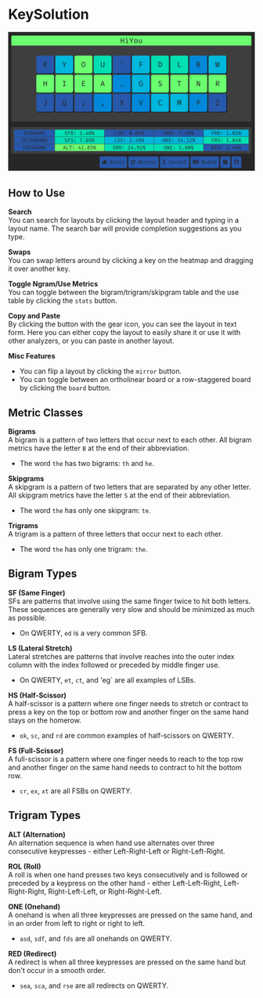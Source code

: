 # KeySolution

![Keysolution](keysolve.png)

## How to Use

**Search**  
You can search for layouts by clicking the layout header and typing in a layout name. The search bar will provide completion suggestions as you type.

**Swaps**  
You can swap letters around by clicking a key on the heatmap and dragging it over another key.

**Toggle Ngram/Use Metrics**  
You can toggle between the bigram/trigram/skipgram table and the use table by clicking the `stats` button.

**Copy and Paste**  
By clicking the button with the gear icon, you can see the layout in text form. Here you can either copy the layout to easily share it or use it with other analyzers, or you can paste in another layout.

**Misc Features**  
- You can flip a layout by clicking the `mirror` button.
- You can toggle between an ortholinear board or a row-staggered board by clicking the `board` button.

## Metric Classes

**Bigrams**  
A bigram is a pattern of two letters that occur next to each other. All bigram metrics have the letter `B` at the end of their abbreviation. 
- The word `the` has two bigrams: `th` and `he`.

**Skipgrams**  
A skipgram is a pattern of two letters that are separated by any other letter. All skipgram metrics have the letter `S` at the end of their abbreviation.
- The word `the` has only one skipgram: `te`.

**Trigrams**  
A trigram is a pattern of three letters that occur next to each other. 
- The word `the` has only one trigram: `the`.

## Bigram Types

**SF (Same Finger)**  
SFs are patterns that involve using the same finger twice to hit both letters. These sequences are generally very slow and should be minimized as much as possible.
- On QWERTY, `ed` is a very common SFB.

**LS (Lateral Stretch)**  
Lateral stretches are patterns that involve reaches into the outer index column with the index followed or preceded by middle finger use.
- On QWERTY, `et`, `ct`, and 'eg` are all examples of LSBs.

**HS (Half-Scissor)**  
A half-scissor is a pattern where one finger needs to stretch or contract to press a key on the top or bottom row and another finger on the same hand stays on the homerow.
- `ok`, `sc`, and `rd` are common examples of half-scissors on QWERTY.

**FS (Full-Scissor)**  
A full-scissor is a pattern where one finger needs to reach to the top row and another finger on the same hand needs to contract to hit the bottom row.
- `cr`, `ex`, `xt` are all FSBs on QWERTY.

## Trigram Types

**ALT (Alternation)**  
An alternation sequence is when hand use alternates over three consecutive keypresses - either Left-Right-Left or Right-Left-Right.

**ROL (Roll)**  
A roll is when one hand presses two keys consecutively and is followed or preceded by a keypress on the other hand - either Left-Left-Right, Left-Right-Right, Right-Left-Left, or Right-Right-Left.

**ONE (Onehand)**  
A onehand is when all three keypresses are pressed on the same hand, and in an order from left to right or right to left.
- `asd`, `sdf`, and `fds` are all onehands on QWERTY.

**RED (Redirect)**  
A redirect is when all three keypresses are pressed on the same hand but don't occur in a smooth order.
- `sea`, `sca`, and `rse` are all redirects on QWERTY.
